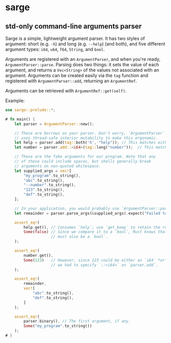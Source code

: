 # sarge

## std-only command-line arguments parser

Sarge is a simple, lightweight argument parser. It has two styles of argument: short (e.g. `-h`) and long (e.g. `--help`) (and both), and five different argument types: `i64`, `u64`, `f64`, `String`, and `bool`.

Arguments are registered with an `ArgumentParser`, and when you're ready, `ArgumentParser::parse`. Parsing does two things: it sets the value of each argument, and returns a `Vec<String>` of the values not associated with an argument. Arguments can be created easily via the `tag` function and registered with `ArgumentParser::add`, returning an `ArgumentRef`.

Arguments can be retrieved with `ArgumentRef::get(self)`.

Example:
```rust
use sarge::prelude::*;

# fn main() {
    let parser = ArgumentParser::new();

    // These are borrows on your parser. Don't worry, `ArgumentParser`
    // uses thread-safe interior mutability to make this ergonomic.
    let help = parser.add(tag::both('h', "help")); // This matches either `-h` or `--help`.
    let number = parser.add::<i64>(tag::long("number"));  // This matches only `--number`.

    // These are the fake arguments for our program. Note that any
    // of these could include spaces, but shells generally break
    // arguments on non-quoted whitespace.
    let supplied_args = vec![
        "my_program".to_string(),
        "abc".to_string(),
        "--number".to_string(),
        "123".to_string(),
        "def".to_string(),
    ];

    // In your application, you would probably use `ArgumentParser::parse()`.
    let remainder = parser.parse_args(&supplied_args).expect("Failed to parse arguments");

    assert_eq!(
        help.get(), // Consumes `help`; use `get_keep` to retain the reference.
        Some(false) // Since we compare it to a `bool`, Rust knows that `help`
                    // must also be a `bool`.
    );

    assert_eq!(
        number.get(),
        Some(123)   // However, since 123 could be either an `i64` *or* a `u64`,
                    // we had to specify `::<i64>` on `parser.add`.
    );

    assert_eq!(
        remainder,
        vec![
            "abc".to_string(),
            "def".to_string(),
        ]
    );

    assert_eq!(
        parser.binary(), // The first argument, if any.
        Some("my_program".to_string())
    );
# }
```
